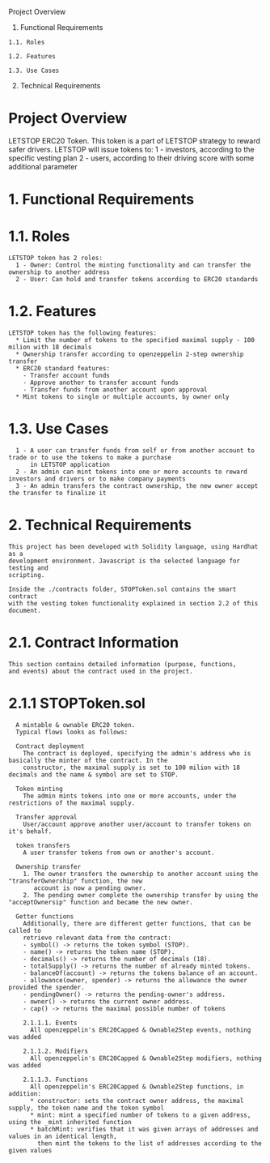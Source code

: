 
Project Overview
  1. Functional Requirements

    1.1. Roles

    1.2. Features

    1.3. Use Cases
  2. Technical Requirements


# Project Overview

LETSTOP ERC20 Token.
This token is a part of LETSTOP strategy to reward safer drivers.
LETSTOP will issue tokens to:
  1 - investors, according to the specific vesting plan
  2 - users, according to their driving score with some additional parameter

# 1. Functional Requirements
#   1.1. Roles
    LETSTOP token has 2 roles:
      1 - Owner: Control the minting functionality and can transfer the ownership to another address
      2 - User: Can hold and transfer tokens according to ERC20 standards

#   1.2. Features
    LETSTOP token has the following features:
      * Limit the number of tokens to the specified maximal supply - 100 milion with 18 decimals
      * Ownership transfer according to openzeppelin 2-step ownership transfer
      * ERC20 standard features:
        - Transfer account funds
        - Approve another to transfer account funds 
        - Transfer funds from another account upon approval
      * Mint tokens to single or multiple accounts, by owner only

#   1.3. Use Cases
      1 - A user can transfer funds from self or from another account to trade or to use the tokens to make a purchase
          in LETSTOP application
      2 - An admin can mint tokens into one or more accounts to reward investors and drivers or to make company payments
      3 - An admin transfers the contract ownership, the new owner accept the transfer to finalize it

# 2. Technical Requirements
    This project has been developed with Solidity language, using Hardhat as a
    development environment. Javascript is the selected language for testing and
    scripting.

    Inside the ./contracts folder, STOPToken.sol contains the smart contract
    with the vesting token functionality explained in section 2.2 of this document.

# 2.1. Contract Information
    This section contains detailed information (purpose, functions,
    and events) about the contract used in the project.

#   2.1.1 STOPToken.sol
      A mintable & ownable ERC20 token.
      Typical flows looks as follows:

      Contract deployment
        The contract is deployed, specifying the admin's address who is basically the minter of the contract. In the
        constructor, the maximal supply is set to 100 milion with 18 decimals and the name & symbol are set to STOP.

      Token minting
        The admin mints tokens into one or more accounts, under the restrictions of the maximal supply.

      Transfer approval
        User/account approve another user/account to transfer tokens on it's behalf.

      token transfers
        A user transfer tokens from own or another's account.

      Ownership transfer
        1. The owner transfers the ownership to another account using the "transferOwnership" function, the new
           account is now a pending owner.
        2. The pending owner complete the ownership transfer by using the "acceptOwnersip" function and became the new owner.

      Getter functions
        Additionally, there are different getter functions, that can be called to
        retrieve relevant data from the contract:
        - symbol() -> returns the token symbol (STOP).
        - name() -> returns the token name (STOP).
        - decimals() -> returns the number of decimals (18).
        - totalSupply() -> returns the number of already minted tokens.
        - balanceOf(account) -> returns the tokens balance of an account.
        - allowance(owner, spender) -> returns the allowance the owner provided the spender.
        - pendingOwner() -> returns the pending-owner's address.
        - owner() -> returns the current owner address.
        - cap() -> returns the maximal possible number of tokens

        2.1.1.1. Events
          All openzeppelin's ERC20Capped & Ownable2Step events, nothing was added

        2.1.1.2. Modifiers
          All openzeppelin's ERC20Capped & Ownable2Step modifiers, nothing was added

        2.1.1.3. Functions
          All openzeppelin's ERC20Capped & Ownable2Step functions, in addition:
          * constructor: sets the contract owner address, the maximal supply, the token name and the token symbol
          * mint: mint a specified number of tokens to a given address, using the _mint inherited function
          * batchMint: verifies that it was given arrays of addresses and values in an identical length,
            then mint the tokens to the list of addresses according to the given values
